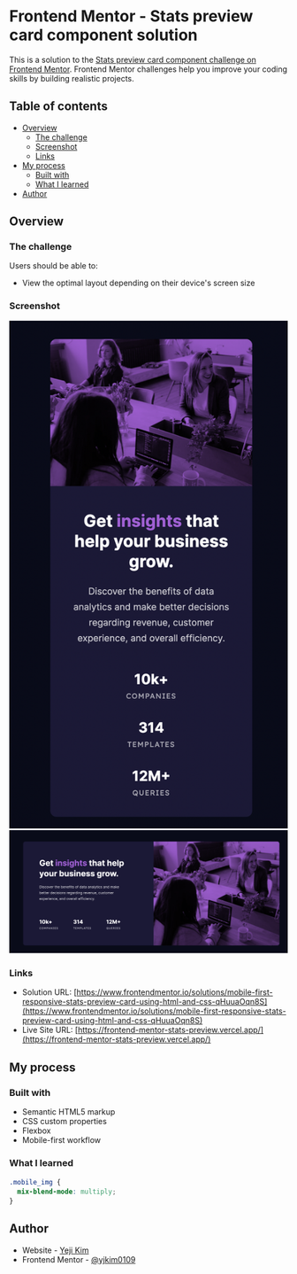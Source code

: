 # Frontend Mentor - Stats preview card component solution

This is a solution to the [Stats preview card component challenge on Frontend Mentor](https://www.frontendmentor.io/challenges/stats-preview-card-component-8JqbgoU62). Frontend Mentor challenges help you improve your coding skills by building realistic projects.

## Table of contents

- [Overview](#overview)
  - [The challenge](#the-challenge)
  - [Screenshot](#screenshot)
  - [Links](#links)
- [My process](#my-process)
  - [Built with](#built-with)
  - [What I learned](#what-i-learned)
- [Author](#author)

## Overview

### The challenge

Users should be able to:

- View the optimal layout depending on their device's screen size

### Screenshot

![Mobile](./screenshot1.png)
![Desktop](./screenshot2.png)

### Links

- Solution URL: [https://www.frontendmentor.io/solutions/mobile-first-responsive-stats-preview-card-using-html-and-css-qHuuaOqn8S](https://www.frontendmentor.io/solutions/mobile-first-responsive-stats-preview-card-using-html-and-css-qHuuaOqn8S)
- Live Site URL: [https://frontend-mentor-stats-preview.vercel.app/](https://frontend-mentor-stats-preview.vercel.app/)

## My process

### Built with

- Semantic HTML5 markup
- CSS custom properties
- Flexbox
- Mobile-first workflow

### What I learned

```css
.mobile_img {
  mix-blend-mode: multiply;
}
```

## Author

- Website - [Yeji Kim](https://github.com/yjkim0109)
- Frontend Mentor - [@yjkim0109](https://www.frontendmentor.io/profile/yjkim0109)
